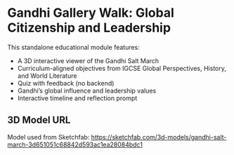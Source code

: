 
# Gandhi Gallery Walk: Global Citizenship and Leadership

This standalone educational module features:
- A 3D interactive viewer of the Gandhi Salt March
- Curriculum-aligned objectives from IGCSE Global Perspectives, History, and World Literature
- Quiz with feedback (no backend)
- Gandhi’s global influence and leadership values
- Interactive timeline and reflection prompt

## 3D Model URL
Model used from Sketchfab:
https://sketchfab.com/3d-models/gandhi-salt-march-3d651051c68842d593ac1ea28084bdc1


